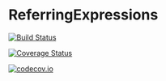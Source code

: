 # ReferringExpressions

[![Build Status](https://travis-ci.org/ilkerkesen/ReferringExpressions.jl.svg?branch=master)](https://travis-ci.org/ilkerkesen/ReferringExpressions.jl)

[![Coverage Status](https://coveralls.io/repos/ilkerkesen/ReferringExpressions.jl/badge.svg?branch=master&service=github)](https://coveralls.io/github/ilkerkesen/ReferringExpressions.jl?branch=master)

[![codecov.io](http://codecov.io/github/ilkerkesen/ReferringExpressions.jl/coverage.svg?branch=master)](http://codecov.io/github/ilkerkesen/ReferringExpressions.jl?branch=master)
